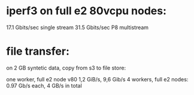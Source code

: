 # iperf3 on full e2 80vcpu nodes:

17.1 Gbits/sec single stream
31.5 Gbits/sec P8 multistream

# file transfer:
on 2 GB syntetic data, copy from s3 to file store:

one worker, full e2 node v80 1,2 GiB/s, 9,6 Gib/s
4 workers, full e2 nodes: 0.97 Gb/s each, 4 GB/s in total

